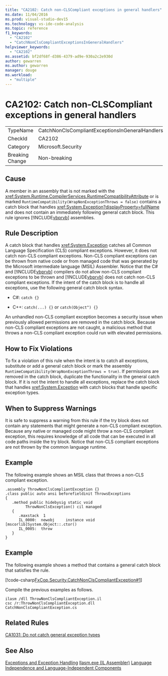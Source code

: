 ```yaml
---
title: "CA2102: Catch non-CLSCompliant exceptions in general handlers"
ms.date: 11/04/2016
ms.prod: visual-studio-dev15
ms.technology: vs-ide-code-analysis
ms.topic: reference
f1_keywords:
  - "CA2102"
  - "CatchNonClsCompliantExceptionsInGeneralHandlers"
helpviewer_keywords:
  - "CA2102"
ms.assetid: bf2df68f-d386-4379-ad9e-930a2c2e930d
author: gewarren
ms.author: gewarren
manager: douge
ms.workload:
  - "multiple"
---
```

# CA2102: Catch non-CLSCompliant exceptions in general handlers
|||
|-|-|
|TypeName|CatchNonClsCompliantExceptionsInGeneralHandlers|
|CheckId|CA2102|
|Category|Microsoft.Security|
|Breaking Change|Non-breaking|

## Cause
 A member in an assembly that is not marked with the <xref:System.Runtime.CompilerServices.RuntimeCompatibilityAttribute> or is marked `RuntimeCompatibility(WrapNonExceptionThrows = false)` contains a catch block that handles <xref:System.Exception?displayProperty=fullName> and does not contain an immediately following general catch block. This rule ignores [!INCLUDE[vbprvb](../code-quality/includes/vbprvb_md.md)] assemblies.

## Rule Description
 A catch block that handles <xref:System.Exception> catches all Common Language Specification (CLS) compliant exceptions. However, it does not catch non-CLS compliant exceptions. Non-CLS compliant exceptions can be thrown from native code or from managed code that was generated by the Microsoft intermediate language (MSIL) Assembler. Notice that the C# and [!INCLUDE[vbprvb](../code-quality/includes/vbprvb_md.md)] compilers do not allow non-CLS compliant exceptions to be thrown and [!INCLUDE[vbprvb](../code-quality/includes/vbprvb_md.md)] does not catch non-CLS compliant exceptions. If the intent of the catch block is to handle all exceptions, use the following general catch block syntax.

-   C#: `catch {}`

-   C++: `catch(...) {}` or `catch(Object^) {}`

 An unhandled non-CLS compliant exception becomes a security issue when previously allowed permissions are removed in the catch block. Because non-CLS compliant exceptions are not caught, a malicious method that throws a non-CLS compliant exception could run with elevated permissions.

## How to Fix Violations
 To fix a violation of this rule when the intent is to catch all exceptions, substitute or add a general catch block or mark the assembly `RuntimeCompatibility(WrapNonExceptionThrows = true)`. If permissions are removed in the catch block, duplicate the functionality in the general catch block. If it is not the intent to handle all exceptions, replace the catch block that handles <xref:System.Exception> with catch blocks that handle specific exception types.

## When to Suppress Warnings
 It is safe to suppress a warning from this rule if the try block does not contain any statements that might generate a non-CLS compliant exception. Because any native or managed code might throw a non-CLS compliant exception, this requires knowledge of all code that can be executed in all code paths inside the try block. Notice that non-CLS compliant exceptions are not thrown by the common language runtime.

## Example
 The following example shows an MSIL class that throws a non-CLS compliant exception.

```
.assembly ThrowNonClsCompliantException {}
.class public auto ansi beforefieldinit ThrowsExceptions
{
   .method public hidebysig static void
         ThrowNonClsException() cil managed
   {
      .maxstack  1
      IL_0000:  newobj     instance void [mscorlib]System.Object::.ctor()
      IL_0005:  throw
   }
}
```

## Example
 The following example shows a method that contains a general catch block that satisfies the rule.

 [!code-csharp[FxCop.Security.CatchNonClsCompliantException#1](../code-quality/codesnippet/CSharp/ca2102-catch-non-clscompliant-exceptions-in-general-handlers_1.cs)]

 Compile the previous examples as follows.

```
ilasm /dll ThrowNonClsCompliantException.il
csc /r:ThrowNonClsCompliantException.dll CatchNonClsCompliantException.cs
```

## Related Rules
 [CA1031: Do not catch general exception types](../code-quality/ca1031-do-not-catch-general-exception-types.md)

## See Also
 [Exceptions and Exception Handling](/dotnet/csharp/programming-guide/exceptions/exceptions-and-exception-handling)
 [Ilasm.exe (IL Assembler)](/dotnet/framework/tools/ilasm-exe-il-assembler)
 [Language Independence and Language-Independent Components](/dotnet/standard/language-independence-and-language-independent-components)